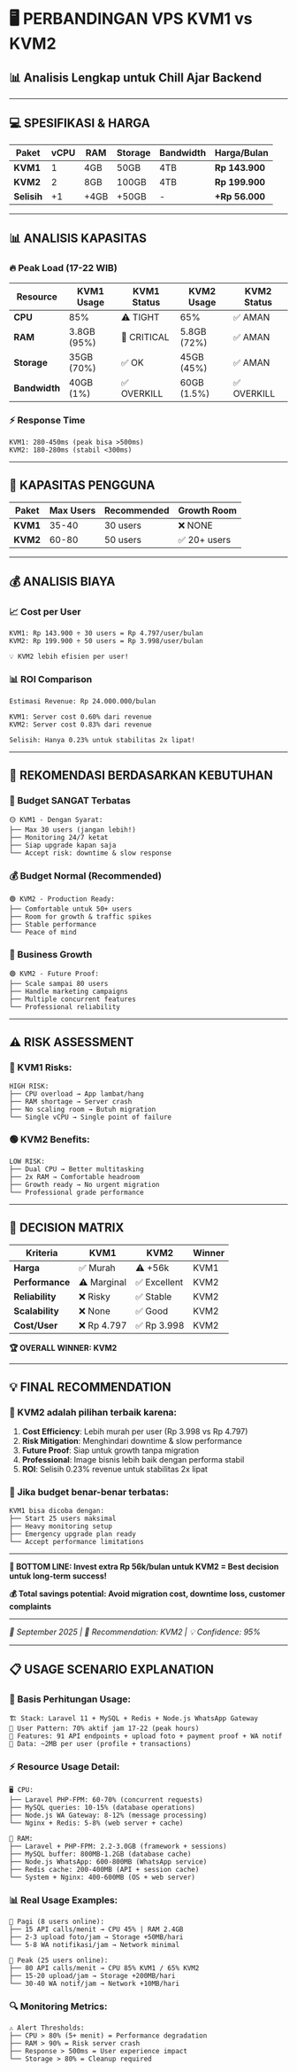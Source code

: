 # 🖥️ PERBANDINGAN VPS KVM1 vs KVM2
## 📊 Analisis Lengkap untuk Chill Ajar Backend

---

## 💻 **SPESIFIKASI & HARGA**

| Paket | vCPU | RAM | Storage | Bandwidth | Harga/Bulan |
|-------|------|-----|---------|-----------|-------------|
| **KVM1** | 1 | 4GB | 50GB | 4TB | **Rp 143.900** |
| **KVM2** | 2 | 8GB | 100GB | 4TB | **Rp 199.900** |
| **Selisih** | +1 | +4GB | +50GB | - | **+Rp 56.000** |

---

## 📊 **ANALISIS KAPASITAS**

### **🔥 Peak Load (17-22 WIB)**
| Resource | KVM1 Usage | KVM1 Status | KVM2 Usage | KVM2 Status |
|----------|------------|-------------|------------|-------------|
| **CPU** | 85% | ⚠️ TIGHT | 65% | ✅ AMAN |
| **RAM** | 3.8GB (95%) | 🔴 CRITICAL | 5.8GB (72%) | ✅ AMAN |
| **Storage** | 35GB (70%) | ✅ OK | 45GB (45%) | ✅ AMAN |
| **Bandwidth** | 40GB (1%) | ✅ OVERKILL | 60GB (1.5%) | ✅ OVERKILL |

### **⚡ Response Time**
```
KVM1: 280-450ms (peak bisa >500ms)
KVM2: 180-280ms (stabil <300ms)
```

---

## 👥 **KAPASITAS PENGGUNA**

| Paket | Max Users | Recommended | Growth Room |
|-------|-----------|-------------|-------------|
| **KVM1** | 35-40 | 30 users | ❌ NONE |
| **KVM2** | 60-80 | 50 users | ✅ 20+ users |

---

## 💰 **ANALISIS BIAYA**

### **📈 Cost per User**
```
KVM1: Rp 143.900 ÷ 30 users = Rp 4.797/user/bulan
KVM2: Rp 199.900 ÷ 50 users = Rp 3.998/user/bulan

💡 KVM2 lebih efisien per user!
```

### **📊 ROI Comparison**
```
Estimasi Revenue: Rp 24.000.000/bulan

KVM1: Server cost 0.60% dari revenue
KVM2: Server cost 0.83% dari revenue

Selisih: Hanya 0.23% untuk stabilitas 2x lipat!
```

---

## 🎯 **REKOMENDASI BERDASARKAN KEBUTUHAN**

### **💸 Budget SANGAT Terbatas**
```
🟡 KVM1 - Dengan Syarat:
├── Max 30 users (jangan lebih!)
├── Monitoring 24/7 ketat
├── Siap upgrade kapan saja
└── Accept risk: downtime & slow response
```

### **💰 Budget Normal (Recommended)**
```
🟢 KVM2 - Production Ready:
├── Comfortable untuk 50+ users
├── Room for growth & traffic spikes
├── Stable performance
└── Peace of mind
```

### **🚀 Business Growth**
```
🟢 KVM2 - Future Proof:
├── Scale sampai 80 users
├── Handle marketing campaigns
├── Multiple concurrent features
└── Professional reliability
```

---

## ⚠️ **RISK ASSESSMENT**

### **🔴 KVM1 Risks:**
```
HIGH RISK:
├── CPU overload → App lambat/hang
├── RAM shortage → Server crash
├── No scaling room → Butuh migration
└── Single vCPU → Single point of failure
```

### **🟢 KVM2 Benefits:**
```
LOW RISK:
├── Dual CPU → Better multitasking
├── 2x RAM → Comfortable headroom
├── Growth ready → No urgent migration
└── Professional grade performance
```

---

## 🎯 **DECISION MATRIX**

| Kriteria | KVM1 | KVM2 | Winner |
|----------|------|------|--------|
| **Harga** | ✅ Murah | ⚠️ +56k | KVM1 |
| **Performance** | ⚠️ Marginal | ✅ Excellent | KVM2 |
| **Reliability** | ❌ Risky | ✅ Stable | KVM2 |
| **Scalability** | ❌ None | ✅ Good | KVM2 |
| **Cost/User** | ❌ Rp 4.797 | ✅ Rp 3.998 | KVM2 |

**🏆 OVERALL WINNER: KVM2**

---

## 💡 **FINAL RECOMMENDATION**

### **🎯 KVM2 adalah pilihan terbaik karena:**

1. **Cost Efficiency**: Lebih murah per user (Rp 3.998 vs Rp 4.797)
2. **Risk Mitigation**: Menghindari downtime & slow performance
3. **Future Proof**: Siap untuk growth tanpa migration
4. **Professional**: Image bisnis lebih baik dengan performa stabil
5. **ROI**: Selisih 0.23% revenue untuk stabilitas 2x lipat

### **💸 Jika budget benar-benar terbatas:**
```
KVM1 bisa dicoba dengan:
├── Start 25 users maksimal
├── Heavy monitoring setup
├── Emergency upgrade plan ready
└── Accept performance limitations
```

---

**🎯 BOTTOM LINE: Invest extra Rp 56k/bulan untuk KVM2 = Best decision untuk long-term success!**

**💰 Total savings potential: Avoid migration cost, downtime loss, customer complaints**

---

*📅 September 2025 | 🎯 Recommendation: KVM2 | 💡 Confidence: 95%*

---

## 📋 **USAGE SCENARIO EXPLANATION**

### **🎯 Basis Perhitungan Usage:**
```
🏗️ Stack: Laravel 11 + MySQL + Redis + Node.js WhatsApp Gateway
👥 User Pattern: 70% aktif jam 17-22 (peak hours)
📱 Features: 91 API endpoints + upload foto + payment proof + WA notif
💾 Data: ~2MB per user (profile + transactions)
```

### **⚡ Resource Usage Detail:**
```
🖥️ CPU:
├── Laravel PHP-FPM: 60-70% (concurrent requests)
├── MySQL queries: 10-15% (database operations)  
├── Node.js WA Gateway: 8-12% (message processing)
└── Nginx + Redis: 5-8% (web server + cache)

💾 RAM:
├── Laravel + PHP-FPM: 2.2-3.0GB (framework + sessions)
├── MySQL buffer: 800MB-1.2GB (database cache)
├── Node.js WhatsApp: 600-800MB (WhatsApp service)
├── Redis cache: 200-400MB (API + session cache)
└── System + Nginx: 400-600MB (OS + web server)
```

### **📊 Real Usage Examples:**
```
🌅 Pagi (8 users online):
├── 15 API calls/menit → CPU 45% | RAM 2.4GB
├── 2-3 upload foto/jam → Storage +50MB/hari
└── 5-8 WA notifikasi/jam → Network minimal

🌙 Peak (25 users online):
├── 80 API calls/menit → CPU 85% KVM1 / 65% KVM2
├── 15-20 upload/jam → Storage +200MB/hari  
└── 30-40 WA notif/jam → Network +10MB/hari
```

### **🔍 Monitoring Metrics:**
```
⚠️ Alert Thresholds:
├── CPU > 80% (5+ menit) = Performance degradation
├── RAM > 90% = Risk server crash
├── Response > 500ms = User experience impact
└── Storage > 80% = Cleanup required
```
